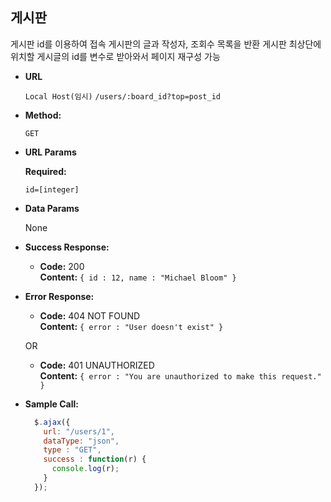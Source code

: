 **게시판**
----
  게시판 id를 이용하여 접속
  게시판의 글과 작성자, 조회수 목록을 반환
  게시판 최상단에 위치할 게시글의 id를 변수로 받아와서 페이지 재구성 가능

* **URL**

  `Local Host(임시)`
  `/users/:board_id?top=post_id`

* **Method:**

  `GET`
  
*  **URL Params**

   **Required:**
 
   `id=[integer]`

* **Data Params**

  None

* **Success Response:**

  * **Code:** 200 <br />
    **Content:** `{ id : 12, name : "Michael Bloom" }`
 
* **Error Response:**

  * **Code:** 404 NOT FOUND <br />
    **Content:** `{ error : "User doesn't exist" }`

  OR

  * **Code:** 401 UNAUTHORIZED <br />
    **Content:** `{ error : "You are unauthorized to make this request." }`

* **Sample Call:**

  ```javascript
    $.ajax({
      url: "/users/1",
      dataType: "json",
      type : "GET",
      success : function(r) {
        console.log(r);
      }
    });
  ```
